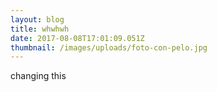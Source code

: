 ```yaml
---
layout: blog
title: whwhwh
date: 2017-08-08T17:01:09.051Z
thumbnail: /images/uploads/foto-con-pelo.jpg
---
```

changing this
